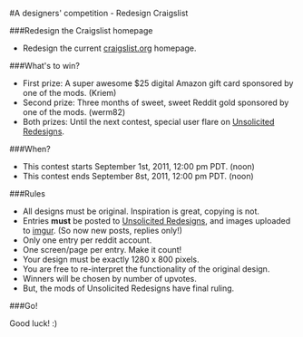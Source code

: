 #A designers' competition - Redesign Craigslist

###Redesign the Craigslist homepage

* Redesign the current [craigslist.org](http://craigslist.org) homepage.

###What's to win? 

* First prize: A super awesome $25 digital Amazon gift card sponsored by one of the mods. (Kriem)
* Second prize: Three months of sweet, sweet Reddit gold sponsored by one of the mods. (werm82)
* Both prizes: Until the next contest, special user flare on [Unsolicited Redesigns](http://reddit.com/r/UnsolicitedRedesigns).

###When?

* This contest starts September 1st, 2011, 12:00 pm PDT. (noon)
* This contest ends September 8st, 2011, 12:00 pm PDT. (noon)

###Rules

* All designs must be original. Inspiration is great, copying is not. 
* Entries **must** be posted to [Unsolicited Redesigns](http://reddit.com/r/UnsolicitedRedesigns), and images uploaded to [imgur](http://imgur.com). (So now new posts, replies only!)
* Only one entry per reddit account.
* One screen/page per entry. Make it count!
* Your design must be exactly 1280 x 800 pixels.
* You are free to re-interpret the functionality of the original design.
* Winners will be chosen by number of upvotes.
* But, the mods of Unsolicited Redesigns have final ruling.

###Go!

Good luck! :)